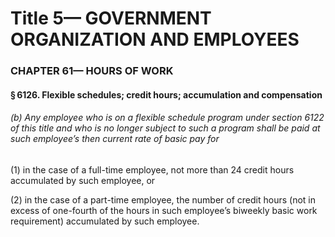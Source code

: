 
# Title 5— GOVERNMENT ORGANIZATION AND EMPLOYEES
### CHAPTER 61— HOURS OF WORK
#### § 6126. Flexible schedules; credit hours; accumulation and compensation
###### (b) Any employee who is on a flexible schedule program under section 6122 of this title and who is no longer subject to such a program shall be paid at such employee’s then current rate of basic pay for

(1) in the case of a full-time employee, not more than 24 credit hours accumulated by such employee, or

(2) in the case of a part-time employee, the number of credit hours (not in excess of one-fourth of the hours in such employee’s biweekly basic work requirement) accumulated by such employee.
